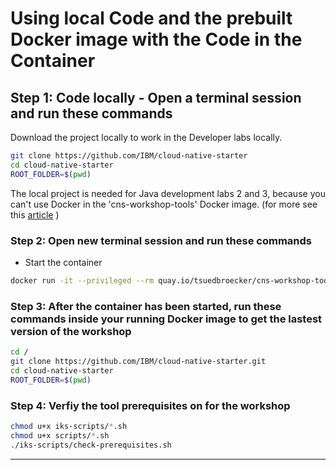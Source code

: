 # Using local Code and the prebuilt Docker image with the Code in the Container

## Step 1: Code locally - Open a terminal session and run these commands

Download the project locally to work in the Developer labs locally.

```sh
git clone https://github.com/IBM/cloud-native-starter
cd cloud-native-starter
ROOT_FOLDER=$(pwd)
```

The local project is needed for Java development labs 2 and 3, because you can't use Docker in the 'cns-workshop-tools' Docker image. (for more see this [article](https://suedbroecker.net/2019/08/27/definition-of-a-dockerfile-to-use-bash-scripts-on-a-windows-10-machine-for-our-cloud-native-starter-workshop/) )

### Step 2: Open new terminal session and run these commands

* Start the container

```bash
docker run -it --privileged --rm quay.io/tsuedbroecker/cns-workshop-tools:buildah-v1
```

### Step 3: After the container has been started, run these commands inside your running Docker image to get the lastest version of the workshop

```bash
cd /
git clone https://github.com/IBM/cloud-native-starter.git
cd cloud-native-starter
ROOT_FOLDER=$(pwd)
```

### Step 4: Verfiy the tool prerequisites on for the workshop

```bash
chmod u+x iks-scripts/*.sh
chmod u+x scripts/*.sh
./iks-scripts/check-prerequisites.sh
```

---
